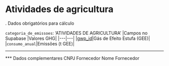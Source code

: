# Atividades de agricultura

. Dados obrigatórios para cálculo

`categoria_de_emissoes`: ‘ATIVIDADES DE AGRICULTURA’
|Campos no Supabase	|Valores GHG|
|---|---|
|[gwp_id](https://github.com/ZNIT-Tech/documentation/blob/main/Lista%20de%20Gases.md)|Gás de Efeito Estufa (GEE)|
|`consumo_anual`|Emissões (t GEE)|

---

*** Dados complementares
CNPJ Fornecedor
Nome Fornecedor
